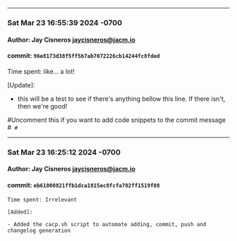 <hr>

### Sat Mar 23 16:55:39 2024 -0700
#### Author: Jay Cisneros <jaycisneros@jacm.io>
#### commit: `96e8173d38f5ff5b7ab7072226cb14244fc8fded`


Time spent: like... a lot!

[Update]:

- this will be a test to see if there's anything bellow this line. If there isn't, then we're good!

#Uncomment this if you want to add code snippets to the commit message
#```
#```


<hr>

### Sat Mar 23 16:25:12 2024 -0700
#### Author: Jay Cisneros <jaycisneros@jacm.io>
#### commit: `eb61000821ffb1dca1815ec8fcfa702ff1519f08`

```
Time spent: Irrelevant

[Added]:

- Added the cacp.sh script to automate adding, commit, push and changelog generation

```
